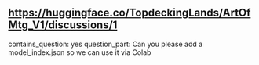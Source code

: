 ## https://huggingface.co/TopdeckingLands/ArtOfMtg_V1/discussions/1

contains_question: yes
question_part: Can you please add a model_index.json so we can use it via Colab